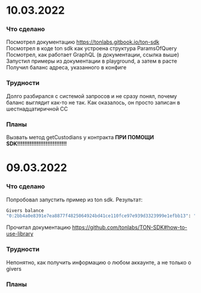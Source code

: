 # 10.03.2022  
### Что сделано
Посмотрел документацию https://tonlabs.gitbook.io/ton-sdk  
Посмотрел в коде ton sdk как устроена структура ParamsOfQuery  
Посмотрел, как работает GraphQL (в документации, ссылка выше)  
Запустил примеры из документации в playground, а затем в расте  
Получил баланс адреса, указанного в конфиге  
### Трудности  
Долго разбирался с системой запросов и не сразу понял, почему баланс выглядит как-то не так. Как оказалось, он просто записан в шестнадцатиричной СС  
### Планы  
Вызвать метод getCustodians у контракта **ПРИ ПОМОЩИ SDK!!!!!!!!!!!!!!!!!!!!!!!!!!!!**  

# 09.03.2022  
### Что сделано  
Попробовал запустить пример из ton sdk. Результат:  
``` bash
Givers balance
"0:2bb4a0e8391e7ea8877f4825064924bd41ce110fce97e939d3323999e1efbb13": "0x58d0b98b265cb24"
```
Прочитал документацию https://github.com/tonlabs/TON-SDK#how-to-use-library  
### Трудности  
Непонятно, как получить информацию о любом аккаунте, а не только о givers  
### Планы  
